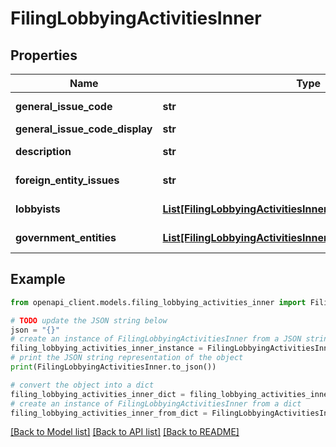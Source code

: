 # FilingLobbyingActivitiesInner


## Properties

Name | Type | Description | Notes
------------ | ------------- | ------------- | -------------
**general_issue_code** | **str** |  | [optional] [readonly] 
**general_issue_code_display** | **str** |  | [optional] 
**description** | **str** |  | [optional] [readonly] 
**foreign_entity_issues** | **str** |  | [optional] [readonly] 
**lobbyists** | [**List[FilingLobbyingActivitiesInnerLobbyistsInner]**](FilingLobbyingActivitiesInnerLobbyistsInner.md) |  | [optional] [readonly] 
**government_entities** | [**List[FilingLobbyingActivitiesInnerGovernmentEntitiesInner]**](FilingLobbyingActivitiesInnerGovernmentEntitiesInner.md) |  | [optional] [readonly] 

## Example

```python
from openapi_client.models.filing_lobbying_activities_inner import FilingLobbyingActivitiesInner

# TODO update the JSON string below
json = "{}"
# create an instance of FilingLobbyingActivitiesInner from a JSON string
filing_lobbying_activities_inner_instance = FilingLobbyingActivitiesInner.from_json(json)
# print the JSON string representation of the object
print(FilingLobbyingActivitiesInner.to_json())

# convert the object into a dict
filing_lobbying_activities_inner_dict = filing_lobbying_activities_inner_instance.to_dict()
# create an instance of FilingLobbyingActivitiesInner from a dict
filing_lobbying_activities_inner_from_dict = FilingLobbyingActivitiesInner.from_dict(filing_lobbying_activities_inner_dict)
```
[[Back to Model list]](../README.md#documentation-for-models) [[Back to API list]](../README.md#documentation-for-api-endpoints) [[Back to README]](../README.md)


